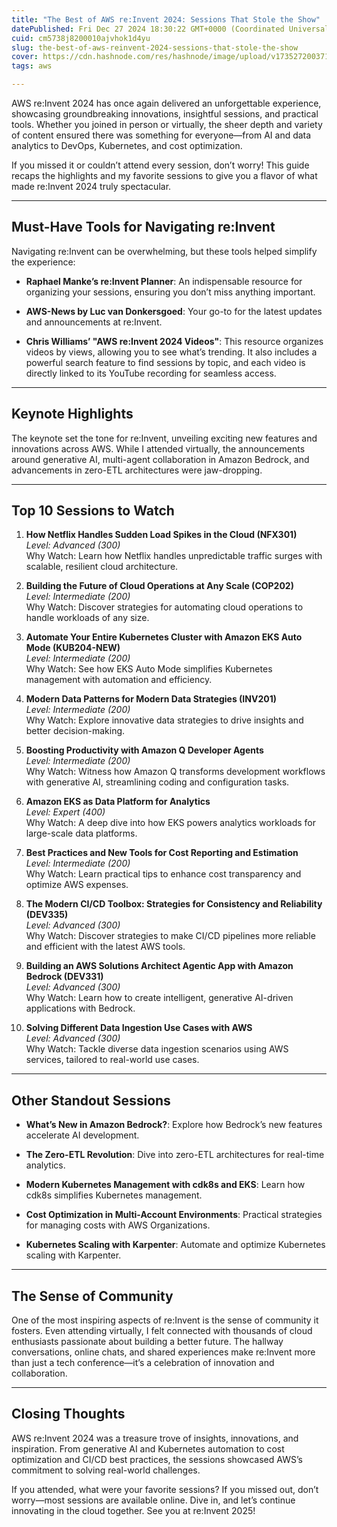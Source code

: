 ```yaml
---
title: "The Best of AWS re:Invent 2024: Sessions That Stole the Show"
datePublished: Fri Dec 27 2024 18:30:22 GMT+0000 (Coordinated Universal Time)
cuid: cm5738j8200010ajvhok1d4yu
slug: the-best-of-aws-reinvent-2024-sessions-that-stole-the-show
cover: https://cdn.hashnode.com/res/hashnode/image/upload/v1735272003718/5c8ffa57-4d83-46f4-ab59-99ce790cf385.jpeg
tags: aws

---
```


AWS re:Invent 2024 has once again delivered an unforgettable experience, showcasing groundbreaking innovations, insightful sessions, and practical tools. Whether you joined in person or virtually, the sheer depth and variety of content ensured there was something for everyone—from AI and data analytics to DevOps, Kubernetes, and cost optimization.

If you missed it or couldn’t attend every session, don’t worry! This guide recaps the highlights and my favorite sessions to give you a flavor of what made re:Invent 2024 truly spectacular.

---

## Must-Have Tools for Navigating re:Invent

Navigating re:Invent can be overwhelming, but these tools helped simplify the experience:

* **Raphael Manke’s re:Invent Planner**: An indispensable resource for organizing your sessions, ensuring you don’t miss anything important.
    
* **AWS-News by Luc van Donkersgoed**: Your go-to for the latest updates and announcements at re:Invent.
    
* **Chris Williams’ "AWS re:Invent 2024 Videos"**: This resource organizes videos by views, allowing you to see what’s trending. It also includes a powerful search feature to find sessions by topic, and each video is directly linked to its YouTube recording for seamless access.
    

---

## Keynote Highlights

The keynote set the tone for re:Invent, unveiling exciting new features and innovations across AWS. While I attended virtually, the announcements around generative AI, multi-agent collaboration in Amazon Bedrock, and advancements in zero-ETL architectures were jaw-dropping.

---

## Top 10 Sessions to Watch

1. **How Netflix Handles Sudden Load Spikes in the Cloud (NFX301)**  
    *Level: Advanced (300)*  
    Why Watch: Learn how Netflix handles unpredictable traffic surges with scalable, resilient cloud architecture.
    
2. **Building the Future of Cloud Operations at Any Scale (COP202)**  
    *Level: Intermediate (200)*  
    Why Watch: Discover strategies for automating cloud operations to handle workloads of any size.
    
3. **Automate Your Entire Kubernetes Cluster with Amazon EKS Auto Mode (KUB204-NEW)**  
    *Level: Intermediate (200)*  
    Why Watch: See how EKS Auto Mode simplifies Kubernetes management with automation and efficiency.
    
4. **Modern Data Patterns for Modern Data Strategies (INV201)**  
    *Level: Intermediate (200)*  
    Why Watch: Explore innovative data strategies to drive insights and better decision-making.
    
5. **Boosting Productivity with Amazon Q Developer Agents**  
    *Level: Intermediate (200)*  
    Why Watch: Witness how Amazon Q transforms development workflows with generative AI, streamlining coding and configuration tasks.
    
6. **Amazon EKS as Data Platform for Analytics**  
    *Level: Expert (400)*  
    Why Watch: A deep dive into how EKS powers analytics workloads for large-scale data platforms.
    
7. **Best Practices and New Tools for Cost Reporting and Estimation**  
    *Level: Intermediate (200)*  
    Why Watch: Learn practical tips to enhance cost transparency and optimize AWS expenses.
    
8. **The Modern CI/CD Toolbox: Strategies for Consistency and Reliability (DEV335)**  
    *Level: Advanced (300)*  
    Why Watch: Discover strategies to make CI/CD pipelines more reliable and efficient with the latest AWS tools.
    
9. **Building an AWS Solutions Architect Agentic App with Amazon Bedrock (DEV331)**  
    *Level: Advanced (300)*  
    Why Watch: Learn how to create intelligent, generative AI-driven applications with Bedrock.
    
10. **Solving Different Data Ingestion Use Cases with AWS**  
    *Level: Advanced (300)*  
    Why Watch: Tackle diverse data ingestion scenarios using AWS services, tailored to real-world use cases.
    

---

## Other Standout Sessions

* **What’s New in Amazon Bedrock?**: Explore how Bedrock’s new features accelerate AI development.
    
* **The Zero-ETL Revolution**: Dive into zero-ETL architectures for real-time analytics.
    
* **Modern Kubernetes Management with cdk8s and EKS**: Learn how cdk8s simplifies Kubernetes management.
    
* **Cost Optimization in Multi-Account Environments**: Practical strategies for managing costs with AWS Organizations.
    
* **Kubernetes Scaling with Karpenter**: Automate and optimize Kubernetes scaling with Karpenter.
    

---

## The Sense of Community

One of the most inspiring aspects of re:Invent is the sense of community it fosters. Even attending virtually, I felt connected with thousands of cloud enthusiasts passionate about building a better future. The hallway conversations, online chats, and shared experiences make re:Invent more than just a tech conference—it’s a celebration of innovation and collaboration.

---

## Closing Thoughts

AWS re:Invent 2024 was a treasure trove of insights, innovations, and inspiration. From generative AI and Kubernetes automation to cost optimization and CI/CD best practices, the sessions showcased AWS’s commitment to solving real-world challenges.

If you attended, what were your favorite sessions? If you missed out, don’t worry—most sessions are available online. Dive in, and let’s continue innovating in the cloud together. See you at re:Invent 2025!